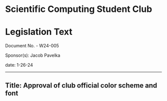 # Scientific Computing Student Club

# Legislation Text
Document No. - W24-005

Sponsor(s): Jacob Pavelka

date: 1-26-24

---

Title: Approval of club official color scheme and font
---
